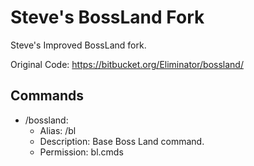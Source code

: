 # Steve's BossLand Fork
Steve's Improved BossLand fork.

Original Code: https://bitbucket.org/Eliminator/bossland/
## Commands
- /bossland:
    - Alias: /bl
    - Description: Base Boss Land command.
    - Permission: bl.cmds